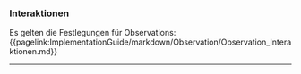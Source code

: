 ### Interaktionen

Es gelten die Festlegungen für Observations: {{pagelink:ImplementationGuide/markdown/Observation/Observation_Interaktionen.md}}

---

